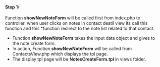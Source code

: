 #### Step 1:

Function **showNewNoteForm** will be called first from index.php to controller. when user clicks on notes in contact deatil view its call this function and this
*function redirect to the note list related to that contact.

- Function **showNewNoteForm** takes the input data object and gives to the note create form.
- In action, Function **showNewNoteForm** will be called from ContactsView.php which displays the tpl page.
- The display tpl page will be **NotesCreateForm.tpl** in views folder.

